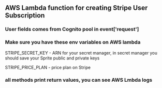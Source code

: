 ## AWS Lambda function for creating Stripe User Subscription

### User fields comes from Cognito pool in event['request']

### Make sure you have these env variables on AWS lambda 

STRIPE_SECRET_KEY - ARN for your secret manager, in secret manager you should save your Sprite public and private keys

STRIPE_PRICE_PLAN - price plan on Stripe

### all methods print return values, you can see AWS Lmbda logs
